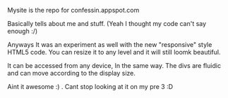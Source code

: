 Mysite is the repo for confessin.appspot.com

Basically tells about me and stuff. (Yeah I thought my code can't say enough :/)

Anyways It was an experiment as well with the new "responsive" style HTML5 code. You can resize it to any level and it will still loomk beautiful.

It can be accessed from any device, In the same way. The divs are fluidic and can move according to the display size.

Aint it awesome :) . Cant stop looking at it on my pre 3 :D


